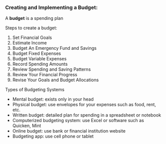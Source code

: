 ### Creating and Implementing a Budget:

A **budget** is a spending plan

Steps to create a budget:

1. Set Financial Goals
2. Estimate Income 
3. Budget An Emergency Fund and Savings 
4. Budget Fixed Expenses
5. Budget Variable Expenses
6. Record Spending Amounts
7. Review Spending and Saving Patterns
8. Review Your Financial Progress
9. Revise Your Goals and Budget Allocations


Types of Budgeting Systems
- Mental budget: exists only in your head
- Physical budget: use envelopes for your expenses
such as food, rent, etc.
- Written budget: detailed plan for spending in a
spreadsheet or notebook
- Computerized budgeting system: use Excel or
software such as Quicken, Mint
- Online budget: use bank or financial institution
website
- Budgeting app: use cell phone or tablet

